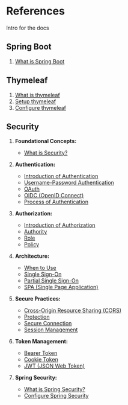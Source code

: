 # References
Intro for the docs 

## Spring Boot
1. [What is Spring Boot]()

## Thymeleaf
1. [What is thymeleaf](/en/thymeleaf/what-is-thymeleaf.md)
2. [Setup thymeleaf](/en/thymeleaf/setup-thymeleaf.md)
3. [Configure thymeleaf](/en/thymeleaf/configure-thymeleaf.md)

## Security
1. **Foundational Concepts:**
    - [What is Security?](ru/security/authentication/what-is-security.md)

2. **Authentication:**
    - [Introduction of Authentication](en/security/authentication/introduction-of-authentication.md)
    - [Username-Password Authentication](en/security/authentication/username-password.md)
    - [OAuth](en/security/authentication/oauth.md)
    - [OIDC (OpenID Connect)](en/security/authentication/oidc.md)
    - [Process of Authentication](en/security/authentication/process-of-authentication.md)

3. **Authorization:**
    - [Introduction of Authorization](en/security/authorization/introduction-of-authorization.md)
    - [Authority](en/security/authorization/authority.md)
    - [Role](en/security/authorization/role.md)
    - [Policy](en/security/authorization/policy.md)

4. **Architecture:**
    - [When to Use](en/security/architecture/when-to-use.md)
    - [Single Sign-On](en/security/architecture/single-sign-on.md)
    - [Partial Single Sign-On](en/security/architecture/partial-single-sign-on.md)
    - [SPA (Single Page Application)](en/security/architecture/spa.md)

5. **Secure Practices:**
    - [Cross-Origin Resource Sharing (CORS)](en/security/secure/cors.md)
    - [Protection](en/security/secure/protection.md)
    - [Secure Connection](en/security/secure/secure-communication.md)
    - [Session Management](en/security/secure/session-management.md)

6. **Token Management:**
    - [Bearer Token](en/security/token/bearer.md)
    - [Cookie Token](en/security/token/cookie.md)
    - [JWT (JSON Web Token)](en/security/token/jwt.md)

7. **Spring Security:**
    - [What is Spring Security?](en/springbootsecurity/what-is-spring-security.md)
    - [Configure Spring Security](en/springbootsecurity/configure-spring-security.md)


